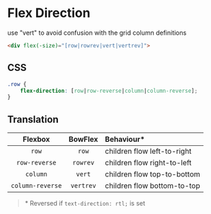 # Flex Direction

use "vert" to avoid confusion with the grid column definitions

```html
<div flex(-size)="[row|rowrev|vert|vertrev]">
```

## CSS

```css
.row {
	flex-direction: [row|row-reverse|column|column-reverse];
}
```

## Translation

|Flexbox|BowFlex|Behaviour\*|
|:-----:|:-----:|:-------|
|`row`|`row`|children flow left-to-right|
|`row-reverse`|`rowrev`|children flow right-to-left|
|`column`|`vert`|children flow top-to-bottom|
|`column-reverse`|`vertrev`|children flow bottom-to-top|

> \* Reversed if `text-direction: rtl;` is set
